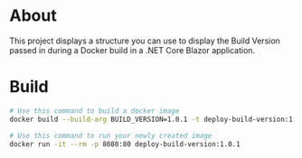 # About

This project displays a structure you can use to display the Build Version passed in during a Docker build in a .NET Core Blazor application.

# Build

~~~ bash
# Use this command to build a docker image
docker build --build-arg BUILD_VERSION=1.0.1 -t deploy-build-version:1.0.1 .

# Use this command to run your newly created image
docker run -it --rm -p 8080:80 deploy-build-version:1.0.1
~~~
